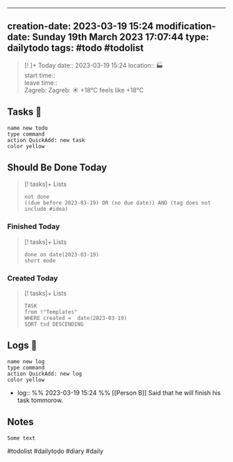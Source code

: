 
---
creation-date: 2023-03-19 15:24 
modification-date: Sunday 19th March 2023 17:07:44
type: dailytodo
tags: #todo #todolist 
---

> [!  ]+ Today
>  date::  2023-03-19 15:24 
> location::  🏭  
> start time::  
> leave time::  
> Zagreb:   Zagreb: ☀️   +18°C feels like +18°C

## Tasks 📝
```button
name new todo
type command
action QuickAdd: new task
color yellow
```

## Should Be Done Today
> [! tasks]+ Lists
> ```tasks
> not done 
> ((due before 2023-03-19) OR (no due date)) AND (tag does not include #idea)


### Finished Today
> [! tasks]+ Lists
> ```tasks
> done on date(2023-03-19)
> short mode
>```

### Created Today

> [! tasks]+ Lists
> ```dataview
>TASK
>from !"Templates"
>WHERE created =  date(2023-03-19)
>SORT tsd DESCENDING
>```



## Logs 📗
```button
name new log
type command
action QuickAdd: new log
color yellow
```
- log::  %% 2023-03-19 15:24  %% [[Person B]] Said that he will finish his task tommorow.

## Notes

```text
Some text
```


#todolist #dailytodo #diary #daily

